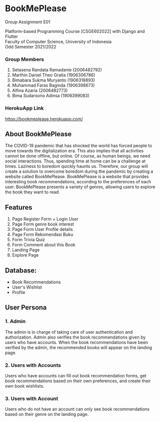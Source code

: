 # BookMePlease
Group Assignment E01

Platform-based Programming Course [CSGE602022] with Django and Flutter \
Faculty of Computer Science, University of Indonesia \
Odd Semester 2021/2022

### Group Members
1. Setasena Randata Ramadanie (2006482792)
2. Marthin Daniel Theo Gratia  (1906306786)
3. Bimabara Sukma Muryanto (1906318893)
4. Muhammad Faras Baginda (1906398673)
5. Alfina Azaria (2006482773)
6. Bima Sudarsono Adinsa (1906399083)

### HerokuApp Link
https://bookmeplease.herokuapp.com/

## About BookMePlease
The COVID-19 pandemic that has shocked the world has forced people to move towards the digitalization era. This also implies that all activities cannot be done offline, but online. Of course, as human beings, we need social interactions. Thus, spending time at home can be a challenge at times. Laziness to boredom quickly haunts us. Therefore, our group will create a solution to overcome boredom during the pandemic by creating a website called BookMePlease. BookMePlease is a website that provides interesting book recommendations, according to the preferences of each user. BookMePlease presents a variety of genres, allowing users to explore the book they want to read.

## Features
1. Page Register Form + Login User
2. Page Form genre book interest
3. Page Form User Profile details
4. Page Form Rekomendasi Buku
5. Form Trivia Quiz 
6. Form Comment about this Book
7. Landing Page
8. Explore Page

## Database: 
- Book Recommendations
- User's Wishlist
- Profile

## User Persona
### 1. Admin
The admin is in charge of taking care of user authentication and authorization. Admin also verifies the book recommendations given by users who have accounts. When the book recommendations have been verified by the admin, the recommended books will appear on the landing page.

### 2. Users with Accounts
Users who have accounts can fill out book recommendation forms, get book recommendations based on their own preferences, and create their own book wishlists.

### 3. Users with Account
Users who do not have an account can only see book recommendations based on their genre on the landing page.
